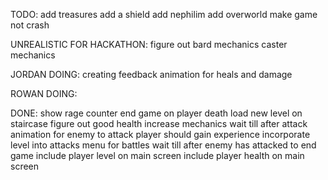TODO:
add treasures
add a shield
add nephilim
add overworld
make game not crash

UNREALISTIC FOR HACKATHON:
figure out bard mechanics
caster mechanics

JORDAN DOING:
creating feedback animation for heals and damage

ROWAN DOING:

DONE:
show rage counter
end game on player death
load new level on staircase
figure out good health increase mechanics
wait till after attack animation for enemy to attack
player should gain experience
incorporate level into attacks
menu for battles
wait till after enemy has attacked to end game
include player level on main screen 
include player health on main screen